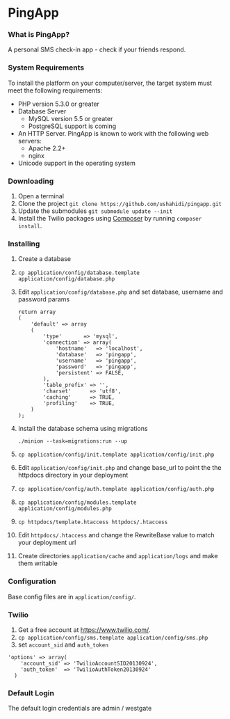 PingApp
============

### What is PingApp?

A personal SMS check-in app - check if your friends respond.

### System Requirements

To install the platform on your computer/server, the target system must meet the following requirements:

* PHP version 5.3.0 or greater
* Database Server
    - MySQL version 5.5 or greater
    - PostgreSQL support is coming
* An HTTP Server. PingApp is known to work with the following web servers:
    - Apache 2.2+
    - nginx
* Unicode support in the operating system

### Downloading

1. Open a terminal
2. Clone the project ```git clone https://github.com/ushahidi/pingapp.git```
3. Update the submodules ```git submodule update --init```
4. Install the Twilio packages using [Composer](http://getcomposer.org) by running ```composer install```.


### Installing

1. Create a database
2. ```cp application/config/database.template application/config/database.php```


3. Edit ```application/config/database.php``` and set database, username and password params

	```
	return array
	(
		'default' => array
		(
			'type'       => 'mysql',
			'connection' => array(
				'hostname'   => 'localhost',
				'database'   => 'pingapp',
				'username'   => 'pingapp',
				'password'   => 'pingapp',
				'persistent' => FALSE,
			),
			'table_prefix' => '',
			'charset'      => 'utf8',
			'caching'      => TRUE,
			'profiling'    => TRUE,
		)
	);
	```

4. Install the database schema using migrations

	```./minion --task=migrations:run --up```

5. ```cp application/config/init.template application/config/init.php```
6. Edit ```application/config/init.php``` and change base_url to point the the httpdocs directory in your deployment
7. ```cp application/config/auth.template application/config/auth.php```
8. ```cp application/config/modules.template application/config/modules.php```
9. ```cp httpdocs/template.htaccess httpdocs/.htaccess```
10. Edit ```httpdocs/.htaccess``` and change the RewriteBase value to match your deployment url
11. Create directories ```application/cache``` and ```application/logs``` and make them writable

### Configuration

Base config files are in ```application/config/```.

### Twilio

1. Get a free account at https://www.twilio.com/.
2. ```cp application/config/sms.template application/config/sms.php```
3. set `account_sid` and `auth_token`

  ```
  'options' => array(
      'account_sid' => 'TwilioAccountSID20130924',
      'auth_token'  => 'TwilioAuthToken20130924'
    )
  ```


### Default Login

The default login credentials are admin / westgate
